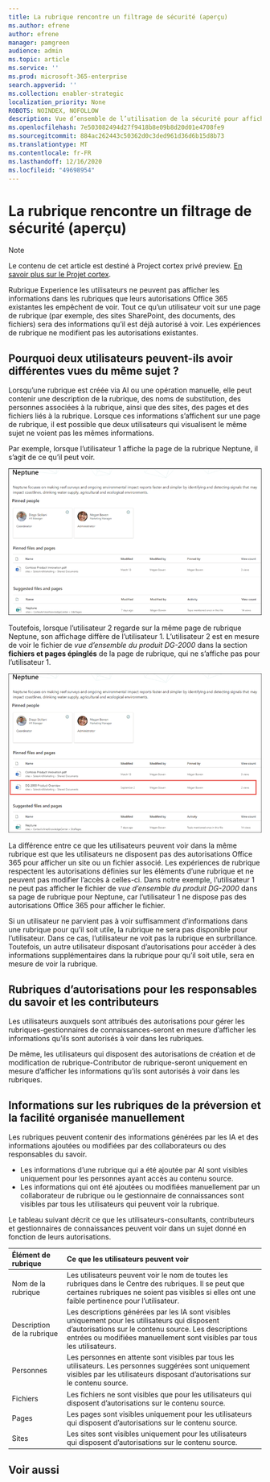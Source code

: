 ```yaml
---
title: La rubrique rencontre un filtrage de sécurité (aperçu)
ms.author: efrene
author: efrene
manager: pamgreen
audience: admin
ms.topic: article
ms.service: ''
ms.prod: microsoft-365-enterprise
search.appverid: ''
ms.collection: enabler-strategic
localization_priority: None
ROBOTS: NOINDEX, NOFOLLOW
description: Vue d’ensemble de l’utilisation de la sécurité pour afficher les rubriques.
ms.openlocfilehash: 7e503082494d27f9418b8e09b8d20d01e4708fe9
ms.sourcegitcommit: 884ac262443c50362d0c3ded961d36d6b15d8b73
ms.translationtype: MT
ms.contentlocale: fr-FR
ms.lasthandoff: 12/16/2020
ms.locfileid: "49698954"
---
```

# <a name="topic-experiences-security-trimming-preview"></a>La rubrique rencontre un filtrage de sécurité (aperçu)

> [!Note] 
> Le contenu de cet article est destiné à Project cortex privé preview. [En savoir plus sur le Projet cortex](https://aka.ms/projectcortex).

Rubrique Experience les utilisateurs ne peuvent pas afficher les informations dans les rubriques que leurs autorisations Office 365 existantes les empêchent de voir. Tout ce qu’un utilisateur voit sur une page de rubrique (par exemple, des sites SharePoint, des documents, des fichiers) sera des informations qu’il est déjà autorisé à voir. Les expériences de rubrique ne modifient pas les autorisations existantes.

## <a name="why-two-users-may-have-different-views-of-the-same-topic"></a>Pourquoi deux utilisateurs peuvent-ils avoir différentes vues du même sujet ?

Lorsqu’une rubrique est créée via AI ou une opération manuelle, elle peut contenir une description de la rubrique, des noms de substitution, des personnes associées à la rubrique, ainsi que des sites, des pages et des fichiers liés à la rubrique. Lorsque ces informations s’affichent sur une page de rubrique, il est possible que deux utilisateurs qui visualisent le même sujet ne voient pas les mêmes informations.
  
Par exemple, lorsque l’utilisateur 1 affiche la page de la rubrique Neptune, il s’agit de ce qu’il peut voir.

![Rubrique Neptune pour l’utilisateur 1](../media/knowledge-management/user2-topic-view.png) </br> 

Toutefois, lorsque l’utilisateur 2 regarde sur la même page de rubrique Neptune, son affichage diffère de l’utilisateur 1.  L’utilisateur 2 est en mesure de voir le fichier de *vue d’ensemble du produit DG-2000* dans la section **fichiers et pages épinglés** de la page de rubrique, qui ne s’affiche pas pour l’utilisateur 1. 

![Rubrique Neptune pour l’utilisateur 2](../media/knowledge-management/user1-topic-view.png) </br> 

La différence entre ce que les utilisateurs peuvent voir dans la même rubrique est que les utilisateurs ne disposent pas des autorisations Office 365 pour afficher un site ou un fichier associé.  Les expériences de rubrique respectent les autorisations définies sur les éléments d’une rubrique et ne peuvent pas modifier l’accès à celles-ci. Dans notre exemple, l’utilisateur 1 ne peut pas afficher le fichier de *vue d’ensemble du produit DG-2000* dans sa page de rubrique pour Neptune, car l’utilisateur 1 ne dispose pas des autorisations Office 365 pour afficher le fichier.

Si un utilisateur ne parvient pas à voir suffisamment d’informations dans une rubrique pour qu’il soit utile, la rubrique ne sera pas disponible pour l’utilisateur. Dans ce cas, l’utilisateur ne voit pas la rubrique en surbrillance. Toutefois, un autre utilisateur disposant d’autorisations pour accéder à des informations supplémentaires dans la rubrique pour qu’il soit utile, sera en mesure de voir la rubrique.


## <a name="topic-permissions-for-knowledge-managers-and-topic-contributors"></a>Rubriques d’autorisations pour les responsables du savoir et les contributeurs

Les utilisateurs auxquels sont attribués des autorisations pour gérer les rubriques-gestionnaires de connaissances-seront en mesure d’afficher les informations qu’ils sont autorisés à voir dans les rubriques.

De même, les utilisateurs qui disposent des autorisations de création et de modification de rubrique-Contributor de rubrique-seront uniquement en mesure d’afficher les informations qu’ils sont autorisés à voir dans les rubriques. 


## <a name="ai-versus-manually-curated-topic-information"></a>Informations sur les rubriques de la préversion et la facilité organisée manuellement

Les rubriques peuvent contenir des informations générées par les IA et des informations ajoutées ou modifiées par des collaborateurs ou des responsables du savoir.

 - Les informations d’une rubrique qui a été ajoutée par AI sont visibles uniquement pour les personnes ayant accès au contenu source.
 - Les informations qui ont été ajoutées ou modifiées manuellement par un collaborateur de rubrique ou le gestionnaire de connaissances sont visibles par tous les utilisateurs qui peuvent voir la rubrique.

Le tableau suivant décrit ce que les utilisateurs-consultants, contributeurs et gestionnaires de connaissances peuvent voir dans un sujet donné en fonction de leurs autorisations.

|Élément de rubrique|Ce que les utilisateurs peuvent voir|
|:---------|:------------------|
|Nom de la rubrique|Les utilisateurs peuvent voir le nom de toutes les rubriques dans le Centre des rubriques. Il se peut que certaines rubriques ne soient pas visibles si elles ont une faible pertinence pour l’utilisateur.|
|Description de la rubrique|Les descriptions générées par les IA sont visibles uniquement pour les utilisateurs qui disposent d’autorisations sur le contenu source. Les descriptions entrées ou modifiées manuellement sont visibles par tous les utilisateurs.|
|Personnes|Les personnes en attente sont visibles par tous les utilisateurs. Les personnes suggérées sont uniquement visibles par les utilisateurs disposant d’autorisations sur le contenu source.|
|Fichiers|Les fichiers ne sont visibles que pour les utilisateurs qui disposent d’autorisations sur le contenu source.|
|Pages|Les pages sont visibles uniquement pour les utilisateurs qui disposent d’autorisations sur le contenu source.|
|Sites|Les sites sont visibles uniquement pour les utilisateurs qui disposent d’autorisations sur le contenu source.|




## <a name="see-also"></a>Voir aussi

